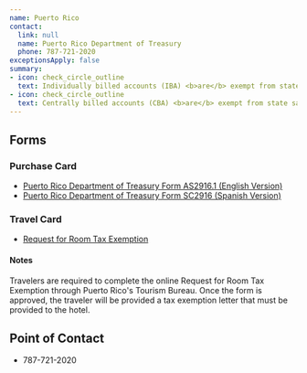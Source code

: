 ```yaml
---
name: Puerto Rico
contact:
  link: null
  name: Puerto Rico Department of Treasury
  phone: 787-721-2020
exceptionsApply: false
summary:
- icon: check_circle_outline
  text: Individually billed accounts (IBA) <b>are</b> exempt from state sales tax.
- icon: check_circle_outline
  text: Centrally billed accounts (CBA) <b>are</b> exempt from state sales tax.
---
```


## Forms

### Purchase Card

* [Puerto Rico Department of Treasury Form AS2916.1 (English Version)](http://www.hacienda.pr.gov/sites/default/files/documentos/as_2916_1_2015.pdf)
* [Puerto Rico Department of Treasury Form SC2916 (Spanish Version)](http://www.hacienda.gobierno.pr/sites/default/files/documentos/sc_2916_2015_1.pdf)

### Travel Card

* [Request for Room Tax Exemption](https://roomtax.prtourism.com/exemption_reqs.php?lan)

#### Notes

Travelers are required to complete the online Request for Room Tax Exemption through Puerto Rico's Tourism Bureau. Once the form is approved, the traveler will be provided a tax exemption letter that must be provided to the hotel.

## Point of Contact
- 787-721-2020